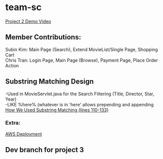 # team-sc
[Project 2 Demo Video](https://www.youtube.com/watch?v=ugbN_BDZgs4&ab_channel=SubinLeeKim)
## Member Contributions:
Subin Kim: Main Page (Search), Extend MovieList/Single Page, Shopping Cart\
Chris Tran: Login Page, Main Page (Browse), Payment Page, Place Order Action 

## Substring Matching Design
-Used in MovieServlet.java for the Search Filtering (Title, Director, Star, Year)<br>
-LIKE %here% (whatever is in 'here' allows prepending and appending<br>
[How We Used Substring Matching (lines 110-133)](src/MoviesServlet.java)

### Extra:
[AWS Deployment](http://54.67.7.111:8080/cs122b-s24-team-sc/movie-list.html)

## Dev branch for project 3